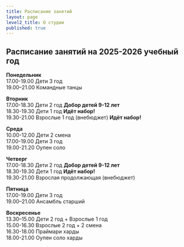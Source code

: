 ```yaml
---
title: Расписание занятий
layout: page
level2_title: О студии
published: true
---
```


## Расписание занятий на 2025-2026 учебный год  

**Понедельник**  
17.00-19.00 Дети 3 год          
19.00–21.00 Командные танцы       

**Вторник**    
17.00-18.30 Дети 2 год  **Добор детей 9-12 лет**      
18.30-19.30 Дети 1 год    **Идёт набор!**    
19.30-21.00 Взрослые 1 год (внебюджет) **Идёт набор!**  

**Среда**  
10.00-12.00 Дети 2 смена   
17.00-19.00 Дети 3 год      
19.00-21.20 Оупен соло    
    
**Четверг**  
17.00-18.30 Дети 2 год  **Добор детей 9-12 лет**        
18.30-19.30 Дети 1 год    **Идёт набор!**               
19.30-21.00 Взрослая продолжающая (внебюджет)     

**Пятница**  
17.00-19.00 Дети 3 год              
19.00–21.00 Ансамбль старший      


**Воскресенье**   
13.30–15.00 Дети 2 год + Взрослые 1 год       
15.00-16.30 Взрослые 2 год + 2 смена        
16.30-18.00 Праймари харды     
18.00-21.00 Оупен соло харды  
